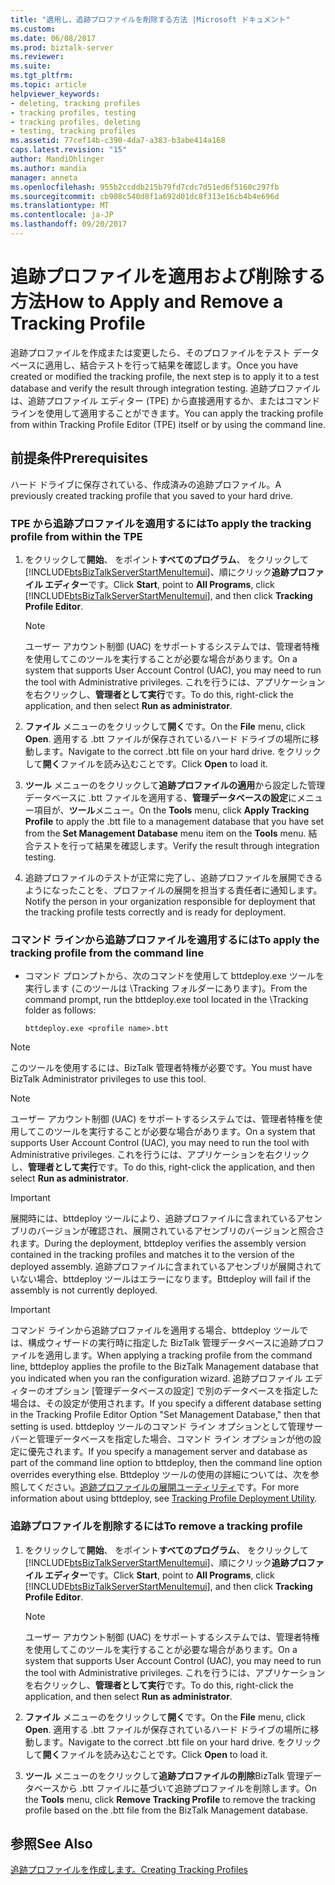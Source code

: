 ```yaml
---
title: "適用し、追跡プロファイルを削除する方法 |Microsoft ドキュメント"
ms.custom: 
ms.date: 06/08/2017
ms.prod: biztalk-server
ms.reviewer: 
ms.suite: 
ms.tgt_pltfrm: 
ms.topic: article
helpviewer_keywords:
- deleting, tracking profiles
- tracking profiles, testing
- tracking profiles, deleting
- testing, tracking profiles
ms.assetid: 77cef14b-c390-4da7-a383-b3abe414a168
caps.latest.revision: "15"
author: MandiOhlinger
ms.author: mandia
manager: anneta
ms.openlocfilehash: 955b2ccddb215b79fd7cdc7d51ed6f5160c297fb
ms.sourcegitcommit: cb908c540d8f1a692d01dc8f313e16cb4b4e696d
ms.translationtype: MT
ms.contentlocale: ja-JP
ms.lasthandoff: 09/20/2017
---
```

# <a name="how-to-apply-and-remove-a-tracking-profile"></a><span data-ttu-id="f782e-102">追跡プロファイルを適用および削除する方法</span><span class="sxs-lookup"><span data-stu-id="f782e-102">How to Apply and Remove a Tracking Profile</span></span>
<span data-ttu-id="f782e-103">追跡プロファイルを作成または変更したら、そのプロファイルをテスト データベースに適用し、結合テストを行って結果を確認します。</span><span class="sxs-lookup"><span data-stu-id="f782e-103">Once you have created or modified the tracking profile, the next step is to apply it to a test database and verify the result through integration testing.</span></span> <span data-ttu-id="f782e-104">追跡プロファイルは、追跡プロファイル エディター (TPE) から直接適用するか、またはコマンド ラインを使用して適用することができます。</span><span class="sxs-lookup"><span data-stu-id="f782e-104">You can apply the tracking profile from within Tracking Profile Editor (TPE) itself or by using the command line.</span></span>  
  
## <a name="prerequisites"></a><span data-ttu-id="f782e-105">前提条件</span><span class="sxs-lookup"><span data-stu-id="f782e-105">Prerequisites</span></span>  
 <span data-ttu-id="f782e-106">ハード ドライブに保存されている、作成済みの追跡プロファイル。</span><span class="sxs-lookup"><span data-stu-id="f782e-106">A previously created tracking profile that you saved to your hard drive.</span></span>  
  
### <a name="to-apply-the-tracking-profile-from-within-the-tpe"></a><span data-ttu-id="f782e-107">TPE から追跡プロファイルを適用するには</span><span class="sxs-lookup"><span data-stu-id="f782e-107">To apply the tracking profile from within the TPE</span></span>  
  
1.  <span data-ttu-id="f782e-108">をクリックして**開始**、 をポイント**すべてのプログラム**、 をクリックして[!INCLUDE[btsBizTalkServerStartMenuItemui](../includes/btsbiztalkserverstartmenuitemui-md.md)]、順にクリック**追跡プロファイル エディター**です。</span><span class="sxs-lookup"><span data-stu-id="f782e-108">Click **Start**, point to **All Programs**, click [!INCLUDE[btsBizTalkServerStartMenuItemui](../includes/btsbiztalkserverstartmenuitemui-md.md)], and then click **Tracking Profile Editor**.</span></span>  
  
    > [!NOTE]
    >  <span data-ttu-id="f782e-109">ユーザー アカウント制御 (UAC) をサポートするシステムでは、管理者特権を使用してこのツールを実行することが必要な場合があります。</span><span class="sxs-lookup"><span data-stu-id="f782e-109">On a system that supports User Account Control (UAC), you may need to run the tool with Administrative privileges.</span></span> <span data-ttu-id="f782e-110">これを行うには、アプリケーションを右クリックし、**管理者として実行**です。</span><span class="sxs-lookup"><span data-stu-id="f782e-110">To do this, right-click the application, and then select **Run as administrator**.</span></span>  
  
2.  <span data-ttu-id="f782e-111">**ファイル** メニューのをクリックして**開く**です。</span><span class="sxs-lookup"><span data-stu-id="f782e-111">On the **File** menu, click **Open**.</span></span> <span data-ttu-id="f782e-112">適用する .btt ファイルが保存されているハード ドライブの場所に移動します。</span><span class="sxs-lookup"><span data-stu-id="f782e-112">Navigate to the correct .btt file on your hard drive.</span></span> <span data-ttu-id="f782e-113">をクリックして**開く**ファイルを読み込むことです。</span><span class="sxs-lookup"><span data-stu-id="f782e-113">Click **Open** to load it.</span></span>  
  
3.  <span data-ttu-id="f782e-114">**ツール** メニューのをクリックして**追跡プロファイルの適用**から設定した管理データベースに .btt ファイルを適用する、**管理データベースの設定**にメニュー項目が、**ツール**メニュー。</span><span class="sxs-lookup"><span data-stu-id="f782e-114">On the **Tools** menu, click **Apply Tracking Profile** to apply the .btt file to a management database that you have set from the **Set Management Database** menu item on the **Tools** menu.</span></span> <span data-ttu-id="f782e-115">結合テストを行って結果を確認します。</span><span class="sxs-lookup"><span data-stu-id="f782e-115">Verify the result through integration testing.</span></span>  
  
4.  <span data-ttu-id="f782e-116">追跡プロファイルのテストが正常に完了し、追跡プロファイルを展開できるようになったことを、プロファイルの展開を担当する責任者に通知します。</span><span class="sxs-lookup"><span data-stu-id="f782e-116">Notify the person in your organization responsible for deployment that the tracking profile tests correctly and is ready for deployment.</span></span>  
  
### <a name="to-apply-the-tracking-profile-from-the-command-line"></a><span data-ttu-id="f782e-117">コマンド ラインから追跡プロファイルを適用するには</span><span class="sxs-lookup"><span data-stu-id="f782e-117">To apply the tracking profile from the command line</span></span>  
  
-   <span data-ttu-id="f782e-118">コマンド プロンプトから、次のコマンドを使用して bttdeploy.exe ツールを実行します (このツールは \Tracking フォルダーにあります)。</span><span class="sxs-lookup"><span data-stu-id="f782e-118">From the command prompt, run the bttdeploy.exe tool located in the \Tracking folder as follows:</span></span>  
  
    ```  
    bttdeploy.exe <profile name>.btt  
    ```  
  
> [!NOTE]
>  <span data-ttu-id="f782e-119">このツールを使用するには、BizTalk 管理者特権が必要です。</span><span class="sxs-lookup"><span data-stu-id="f782e-119">You must have BizTalk Administrator privileges to use this tool.</span></span>  
  
> [!NOTE]
>  <span data-ttu-id="f782e-120">ユーザー アカウント制御 (UAC) をサポートするシステムでは、管理者特権を使用してこのツールを実行することが必要な場合があります。</span><span class="sxs-lookup"><span data-stu-id="f782e-120">On a system that supports User Account Control (UAC), you may need to run the tool with Administrative privileges.</span></span> <span data-ttu-id="f782e-121">これを行うには、アプリケーションを右クリックし、**管理者として実行**です。</span><span class="sxs-lookup"><span data-stu-id="f782e-121">To do this, right-click the application, and then select **Run as administrator**.</span></span>  
  
> [!IMPORTANT]
>  <span data-ttu-id="f782e-122">展開時には、bttdeploy ツールにより、追跡プロファイルに含まれているアセンブリのバージョンが確認され、展開されているアセンブリのバージョンと照合されます。</span><span class="sxs-lookup"><span data-stu-id="f782e-122">During the deployment, bttdeploy verifies the assembly version contained in the tracking profiles and matches it to the version of the deployed assembly.</span></span> <span data-ttu-id="f782e-123">追跡プロファイルに含まれているアセンブリが展開されていない場合、bttdeploy ツールはエラーになります。</span><span class="sxs-lookup"><span data-stu-id="f782e-123">Bttdeploy will fail if the assembly is not currently deployed.</span></span>  
  
> [!IMPORTANT]
>  <span data-ttu-id="f782e-124">コマンド ラインから追跡プロファイルを適用する場合、bttdeploy ツールでは、構成ウィザードの実行時に指定した BizTalk 管理データベースに追跡プロファイルを適用します。</span><span class="sxs-lookup"><span data-stu-id="f782e-124">When applying a tracking profile from the command line, bttdeploy applies the profile to the BizTalk Management database that you indicated when you ran the configuration wizard.</span></span> <span data-ttu-id="f782e-125">追跡プロファイル エディターのオプション [管理データベースの設定] で別のデータベースを指定した場合は、その設定が使用されます。</span><span class="sxs-lookup"><span data-stu-id="f782e-125">If you specify a different database setting in the Tracking Profile Editor Option "Set Management Database," then that setting is used.</span></span> <span data-ttu-id="f782e-126">bttdeploy ツールのコマンド ライン オプションとして管理サーバーと管理データベースを指定した場合、コマンド ライン オプションが他の設定に優先されます。</span><span class="sxs-lookup"><span data-stu-id="f782e-126">If you specify a management server and database as part of the command line option to bttdeploy, then the command line option overrides everything else.</span></span> <span data-ttu-id="f782e-127">Bttdeploy ツールの使用の詳細については、次を参照してください。[追跡プロファイルの展開ユーティリティ](../core/tracking-profile-deployment-utility.md)です。</span><span class="sxs-lookup"><span data-stu-id="f782e-127">For more information about using bttdeploy, see [Tracking Profile Deployment Utility](../core/tracking-profile-deployment-utility.md).</span></span>  
  
### <a name="to-remove-a-tracking-profile"></a><span data-ttu-id="f782e-128">追跡プロファイルを削除するには</span><span class="sxs-lookup"><span data-stu-id="f782e-128">To remove a tracking profile</span></span>  
  
1.  <span data-ttu-id="f782e-129">をクリックして**開始**、 をポイント**すべてのプログラム**、 をクリックして[!INCLUDE[btsBizTalkServerStartMenuItemui](../includes/btsbiztalkserverstartmenuitemui-md.md)]、順にクリック**追跡プロファイル エディター**です。</span><span class="sxs-lookup"><span data-stu-id="f782e-129">Click **Start**, point to **All Programs**, click [!INCLUDE[btsBizTalkServerStartMenuItemui](../includes/btsbiztalkserverstartmenuitemui-md.md)], and then click **Tracking Profile Editor**.</span></span>  
  
    > [!NOTE]
    >  <span data-ttu-id="f782e-130">ユーザー アカウント制御 (UAC) をサポートするシステムでは、管理者特権を使用してこのツールを実行することが必要な場合があります。</span><span class="sxs-lookup"><span data-stu-id="f782e-130">On a system that supports User Account Control (UAC), you may need to run the tool with Administrative privileges.</span></span> <span data-ttu-id="f782e-131">これを行うには、アプリケーションを右クリックし、**管理者として実行**です。</span><span class="sxs-lookup"><span data-stu-id="f782e-131">To do this, right-click the application, and then select **Run as administrator**.</span></span>  
  
2.  <span data-ttu-id="f782e-132">**ファイル** メニューのをクリックして**開く**です。</span><span class="sxs-lookup"><span data-stu-id="f782e-132">On the **File** menu, click **Open**.</span></span> <span data-ttu-id="f782e-133">適用する .btt ファイルが保存されているハード ドライブの場所に移動します。</span><span class="sxs-lookup"><span data-stu-id="f782e-133">Navigate to the correct .btt file on your hard drive.</span></span> <span data-ttu-id="f782e-134">をクリックして**開く**ファイルを読み込むことです。</span><span class="sxs-lookup"><span data-stu-id="f782e-134">Click **Open** to load it.</span></span>  
  
3.  <span data-ttu-id="f782e-135">**ツール** メニューのをクリックして**追跡プロファイルの削除**BizTalk 管理データベースから .btt ファイルに基づいて追跡プロファイルを削除します。</span><span class="sxs-lookup"><span data-stu-id="f782e-135">On the **Tools** menu, click **Remove Tracking Profile** to remove the tracking profile based on the .btt file from the BizTalk Management database.</span></span>  
  
## <a name="see-also"></a><span data-ttu-id="f782e-136">参照</span><span class="sxs-lookup"><span data-stu-id="f782e-136">See Also</span></span>  
 [<span data-ttu-id="f782e-137">追跡プロファイルを作成します。</span><span class="sxs-lookup"><span data-stu-id="f782e-137">Creating Tracking Profiles</span></span>](../core/creating-tracking-profiles.md)